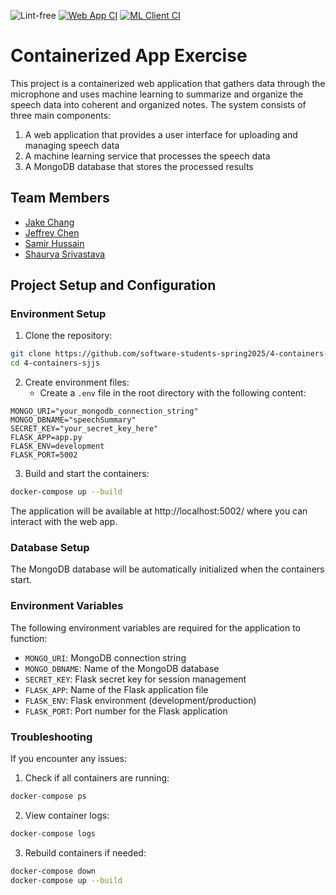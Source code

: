 ![Lint-free](https://github.com/nyu-software-engineering/containerized-app-exercise/actions/workflows/lint.yml/badge.svg)
[![Web App CI](https://github.com/software-students-spring2025/4-containers-sjjs/actions/workflows/web-app.yaml/badge.svg)](https://github.com/software-students-spring2025/4-containers-sjjs/actions/workflows/web-app.yaml)
[![ML Client CI](https://github.com/software-students-spring2025/4-containers-sjjs/actions/workflows/ml-client.yaml/badge.svg)](https://github.com/software-students-spring2025/4-containers-sjjs/actions/workflows/ml-client.yaml)

# Containerized App Exercise

This project is a containerized web application that gathers data through the microphone and uses machine learning to summarize and organize the speech data into coherent and organized notes. The system consists of three main components:

1. A web application that provides a user interface for uploading and managing speech data
2. A machine learning service that processes the speech data
3. A MongoDB database that stores the processed results

## Team Members

* [Jake Chang](https://github.com/jakechang1284)
* [Jeffrey Chen](https://github.com/JeffreyChen112)
* [Samir Hussain](https://github.com/Samir2324)
* [Shaurya Srivastava](https://github.com/shauryasr04)

## Project Setup and Configuration

### Environment Setup

1. Clone the repository:
```bash
git clone https://github.com/software-students-spring2025/4-containers-sjjs.git
cd 4-containers-sjjs
```

2. Create environment files:
   - Create a `.env` file in the root directory with the following content:
```
MONGO_URI="your_mongodb_connection_string"
MONGO_DBNAME="speechSummary"
SECRET_KEY="your_secret_key_here"
FLASK_APP=app.py
FLASK_ENV=development
FLASK_PORT=5002
```

3. Build and start the containers:
```bash
docker-compose up --build
```

The application will be available at http://localhost:5002/ where you can interact with the web app. 

### Database Setup

The MongoDB database will be automatically initialized when the containers start.

### Environment Variables

The following environment variables are required for the application to function:

- `MONGO_URI`: MongoDB connection string
- `MONGO_DBNAME`: Name of the MongoDB database
- `SECRET_KEY`: Flask secret key for session management
- `FLASK_APP`: Name of the Flask application file
- `FLASK_ENV`: Flask environment (development/production)
- `FLASK_PORT`: Port number for the Flask application

### Troubleshooting

If you encounter any issues:

1. Check if all containers are running:
```bash
docker-compose ps
```

2. View container logs:
```bash
docker-compose logs
```

3. Rebuild containers if needed:
```bash
docker-compose down
docker-compose up --build
```
